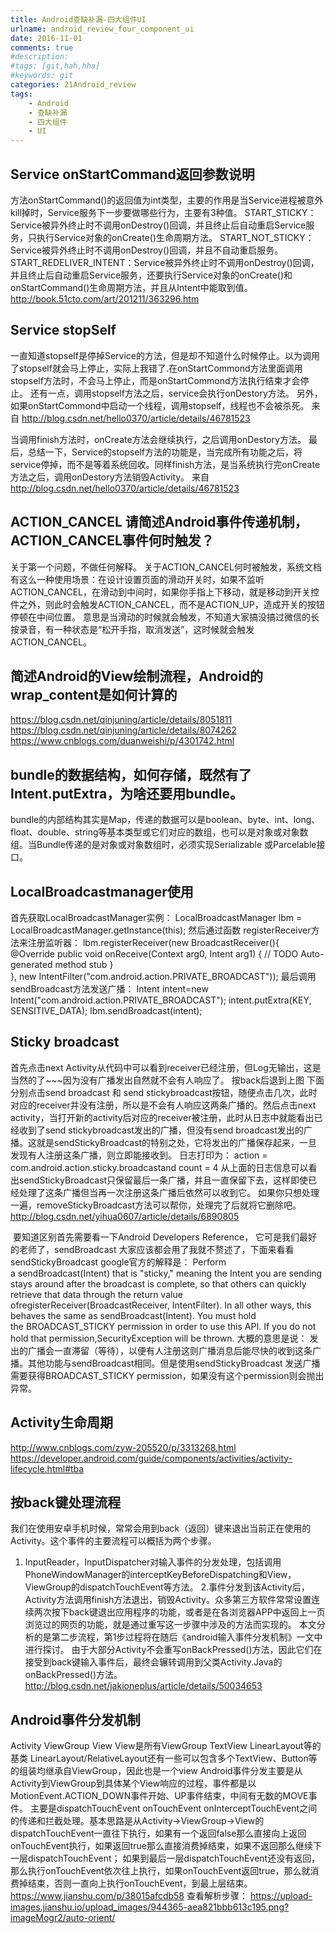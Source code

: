 ```yaml
---
title: Android查缺补漏-四大组件UI
urlname: android_review_four_component_ui
date: 2016-11-01
comments: true
#description: 
#tags: [git,hah,hha]
#keywords: git
categories: 21Android_review
tags:
    - Android
    - 查缺补漏
    - 四大组件
    - UI
---
```


## Service onStartCommand返回参数说明
方法onStartCommand()的返回值为int类型，主要的作用是当Service进程被意外kill掉时，Service服务下一步要做哪些行为，主要有3种值。
START_STICKY：Service被异外终止时不调用onDestroy()回调，并且终止后自动重启Service服务，只执行Service对象的onCreate()生命周期方法。
START_NOT_STICKY：Service被异外终止时不调用onDestroy()回调，并且不自动重启服务。
START_REDELIVER_INTENT：Service被异外终止时不调用onDestroy()回调，并且终止后自动重启Service服务，还要执行Service对象的onCreate()和onStartCommand()生命周期方法，并且从Intent中能取到值。
http://book.51cto.com/art/201211/363296.htm


## Service stopSelf
一直知道stopself是停掉Service的方法，但是却不知道什么时候停止。以为调用了stopself就会马上停止，实际上我错了.在onStartCommond方法里面调用stopself方法时，不会马上停止，而是onStartCommond方法执行结束才会停止。
还有一点，调用stopself方法之后，service会执行onDestory方法。
另外，如果onStartCommond中启动一个线程，调用stopself，线程也不会被杀死。
来自 <http://blog.csdn.net/hello0370/article/details/46781523> 

当调用finish方法时，onCreate方法会继续执行，之后调用onDestory方法。
最后，总结一下，Service的stopself方法的功能是，当完成所有功能之后，将service停掉，而不是等着系统回收。同样finish方法，是当系统执行完onCreate方法之后，调用onDestory方法销毁Activity。
来自 <http://blog.csdn.net/hello0370/article/details/46781523> 


## ACTION_CANCEL 请简述Android事件传递机制， ACTION_CANCEL事件何时触发？ 
关于第一个问题，不做任何解释。 
关于ACTION_CANCEL何时被触发，系统文档有这么一种使用场景：在设计设置页面的滑动开关时，如果不监听ACTION_CANCEL，在滑动到中间时，如果你手指上下移动，就是移动到开关控件之外，则此时会触发ACTION_CANCEL，而不是ACTION_UP，造成开关的按钮停顿在中间位置。 
意思是当滑动的时候就会触发，不知道大家搞没搞过微信的长按录音，有一种状态是“松开手指，取消发送”，这时候就会触发ACTION_CANCEL。

## 简述Android的View绘制流程，Android的wrap_content是如何计算的
https://blog.csdn.net/qinjuning/article/details/8051811
https://blog.csdn.net/qinjuning/article/details/8074262
https://www.cnblogs.com/duanweishi/p/4301742.html

## bundle的数据结构，如何存储，既然有了Intent.putExtra，为啥还要用bundle。
bundle的内部结构其实是Map，传递的数据可以是boolean、byte、int、long、float、double、string等基本类型或它们对应的数组，也可以是对象或对象数组。当Bundle传递的是对象或对象数组时，必须实现Serializable 或Parcelable接口。

## LocalBroadcastmanager使用
首先获取LocalBroadcastManager实例：
LocalBroadcastManager lbm = LocalBroadcastManager.getInstance(this);
然后通过函数 registerReceiver方法来注册监听器：
lbm.registerReceiver(new BroadcastReceiver(){
 @Override
 public void onReceive(Context arg0, Intent arg1) {
  // TODO Auto-generated method stub
 }  
}, new IntentFilter("com.android.action.PRIVATE_BROADCAST"));
最后调用sendBroadcast方法发送广播：
Intent intent=new Intent("com.android.action.PRIVATE_BROADCAST");
intent.putExtra(KEY, SENSITIVE_DATA);
lbm.sendBroadcast(intent);

## Sticky broadcast
首先点击next Activity从代码中可以看到receiver已经注册，但Log无输出，这是当然的了~~~因为没有广播发出自然就不会有人响应了。
按back后退到上图
下面分别点击send broadcast 和 send stickybroadcast按钮，随便点击几次，此时对应的receiver并没有注册，所以是不会有人响应这两条广播的。然后点击next activity，当打开新的activity后对应的receiver被注册，此时从日志中就能看出已经收到了send stickybroadcast发出的广播，但没有send broadcast发出的广播。这就是sendStickyBroadcast的特别之处，它将发出的广播保存起来，一旦发现有人注册这条广播，则立即能接收到。
日志打印为： action = com.android.action.sticky.broadcastand count = 4
从上面的日志信息可以看出sendStickyBroadcast只保留最后一条广播，并且一直保留下去，这样即使已经处理了这条广播但当再一次注册这条广播后依然可以收到它。
如果你只想处理一遍，removeStickyBroadcast方法可以帮你，处理完了后就将它删除吧。
http://blog.csdn.net/yihua0607/article/details/6890805

 要知道区别首先需要看一下Android Developers Reference， 它可是我们最好的老师了，sendBroadcast 大家应该都会用了我就不赘述了，下面来看看sendStickyBroadcast
google官方的解释是：
Perform a sendBroadcast(Intent) that is "sticky," meaning the Intent you are sending stays around after the broadcast is complete, so that others can quickly retrieve that data through the return value ofregisterReceiver(BroadcastReceiver, IntentFilter). In all other ways, this behaves the same as sendBroadcast(Intent).
You must hold the BROADCAST_STICKY permission in order to use this API. If you do not hold that permission,SecurityException will be thrown.
大概的意思是说： 发出的广播会一直滞留（等待），以便有人注册这则广播消息后能尽快的收到这条广播。其他功能与sendBroadcast相同。但是使用sendStickyBroadcast 发送广播需要获得BROADCAST_STICKY permission，如果没有这个permission则会抛出异常。

## Activity生命周期
http://www.cnblogs.com/zyw-205520/p/3313268.html
https://developer.android.com/guide/components/activities/activity-lifecycle.html#tba

## 按back键处理流程
我们在使用安卓手机时候，常常会用到back（返回）键来退出当前正在使用的Activity。这个事件的主要流程可以概括为两个步骤。
1. InputReader，InputDispatcher对输入事件的分发处理，包括调用PhoneWindowManager的interceptKeyBeforeDispatching和View，ViewGroup的dispatchTouchEvent等方法。
2.事件分发到该Activity后，Activity方法调用finish方法退出，销毁Activity。众多第三方软件常常设置连续两次按下back键退出应用程序的功能，或者是在各浏览器APP中返回上一页浏览过的网页的功能，就是通过重写这一步骤中涉及的方法而实现的。
本文分析的是第二步流程，第1步过程将在随后《android输入事件分发机制》一文中进行探讨。
由于大部分Activity不会重写onBackPressed()方法，因此它们在接受到back键输入事件后，最终会辗转调用到父类Activity.Java的onBackPressed()方法。
http://blog.csdn.net/jakioneplus/article/details/50034653


## Android事件分发机制
Activity ViewGroup View 
View是所有ViewGroup TextView LinearLayout等的基类
LinearLayout/RelativeLayout还有一些可以包含多个TextView、Button等的组装均继承自ViewGroup，因此也是一个view
Android事件分发主要是从Activity到ViewGroup到具体某个View响应的过程，事件都是以MotionEvent.ACTION_DOWN事件开始、UP事件结束，中间有无数的MOVE事件。
主要是dispatchTouchEvent  onTouchEvent onInterceptTouchEvent之间的传递和拦截处理。基本思路是从Activity->ViewGroup->View的dispatchTouchEvent一直往下执行，如果有一个返回false那么直接向上返回onTouchEvent执行，如果返回true那么直接消费掉结束，如果不返回那么继续下一层dispatchTouchEvent； 如果到最后一层dispatchTouchEvent还没有返回，那么执行onTouchEvent依次往上执行，如果onTouchEvent返回true，那么就消费掉结束，否则一直向上执行onTouchEvent，到最上层结束。
https://www.jianshu.com/p/38015afcdb58
查看解析步骤：
https://upload-images.jianshu.io/upload_images/944365-aea821bbb613c195.png?imageMogr2/auto-orient/
